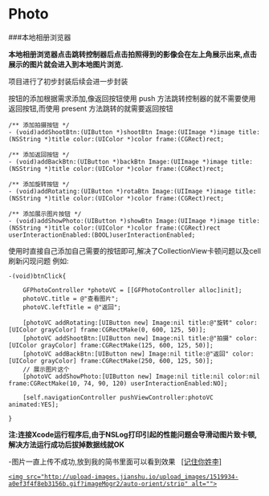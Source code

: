# Photo
###本地相册浏览器

**本地相册浏览器点击跳转控制器后点击拍照得到的影像会在左上角展示出来,点击展示的图片就会进入到本地图片浏览.**

项目进行了初步封装后续会进一步封装

按钮的添加根据需求添加,像返回按钮使用 push 方法跳转控制器的就不需要使用返回按钮,而使用 present 方法跳转的就需要返回按钮
```
/** 添加拍摄按钮 */
- (void)addShootBtn:(UIButton *)shootBtn Image:(UIImage *)image title:(NSString *)title color:(UIColor *)color frame:(CGRect)rect;

/** 添加返回按钮 */
- (void)addBackBtn:(UIButton *)backBtn Image:(UIImage *)image title:(NSString *)title color:(UIColor *)color frame:(CGRect)rect;

/** 添加旋转按钮 */
- (void)addRotating:(UIButton *)rotaBtn Image:(UIImage *)image title:(NSString *)title color:(UIColor *)color frame:(CGRect)rect;

/** 添加展示图片按钮 */
- (void)addShowPhoto:(UIButton *)showBtn Image:(UIImage *)image title:(NSString *)title color:(UIColor *)color frame:(CGRect)rect userInteractionEnabled:(BOOL)userInteractionEnabled;
```
使用时直接自己添加自己需要的按钮即可,解决了CollectionView卡顿问题以及cell 刷新闪现问题
例如:
```
-(void)btnClick{
    
    GFPhotoController *photoVC = [[GFPhotoController alloc]init];
    photoVC.title = @"查看图片";
    photoVC.leftTitle = @"返回";
    
    [photoVC addRotating:[UIButton new] Image:nil title:@"旋转" color:[UIColor grayColor] frame:CGRectMake(0, 600, 125, 50)];
    [photoVC addShootBtn:[UIButton new] Image:nil title:@"拍摄" color:[UIColor grayColor] frame:CGRectMake(125, 600, 125, 50)];
    [photoVC addBackBtn:[UIButton new] Image:nil title:@"返回" color:[UIColor grayColor] frame:CGRectMake(250, 600, 125, 50)];
    // 展示图片这个
    [photoVC addShowPhoto:[UIButton new] Image:nil title:nil color:nil frame:CGRectMake(10, 74, 90, 120) userInteractionEnabled:NO];

    [self.navigationController pushViewController:photoVC animated:YES];

}
```
**注:连接Xcode运行程序后,由于NSLog打印引起的性能问题会导滑动图片致卡顿,解决方法运行成功后拔掉数据线就OK**

-图片一直上传不成功,放到我的简书里面可以看到效果   <a href="http://www.jianshu.com/p/82130acba4de"> [记住你姓李]

    <img src="http://upload-images.jianshu.io/upload_images/1519934-a0ef3f4f8eb3156b.gif?imageMogr2/auto-orient/strip" alt="">
    
